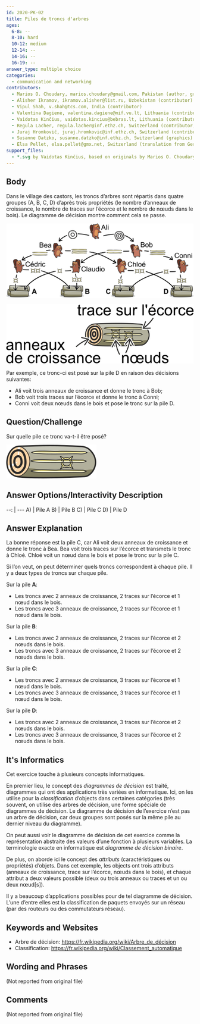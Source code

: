 ```yaml
---
id: 2020-PK-02
title: Piles de troncs d'arbres
ages:
  6-8: --
  8-10: hard
  10-12: medium
  12-14: --
  14-16: --
  16-19: --
answer_type: multiple choice
categories:
  - communication and networking
contributors:
  - Marios O. Choudary, marios.choudary@gmail.com, Pakistan (author, graphics)
  - Alisher Ikramov, ikramov.alisher@list.ru, Uzbekistan (contributor)
  - Vipul Shah, v.shah@tcs.com, India (contributor)
  - Valentina Dagienė, valentina.dagiene@mif.vu.lt, Lithuania (contributor)
  - Vaidotas Kinčius, vaidotas.kincius@bebras.lt, Lithuania (contributor, graphics)
  - Regula Lacher, regula.lacher@inf.ethz.ch, Switzerland (contributor, translation from English into German)
  - Juraj Hromkovič, juraj.hromkovic@inf.ethz.ch, Switzerland (contributor)
  - Susanne Datzko, susanne.datzko@inf.ethz.ch, Switzerland (graphics)
  - Elsa Pellet, elsa.pellet@gmx.net, Switzerland (translation from German into French)
support_files:
  - *.svg by Vaidotas Kinčius, based on originals by Marios O. Choudary, modified by Susanne Datzko
---
```



## Body

Dans le village des castors, les troncs d’arbres sont répartis dans quatre groupes (A, B, C, D) d’après trois propriétés (le nombre d’anneaux de croissance, le nombre de traces sur l’écorce et le nombre de nœuds dans le bois). Le diagramme de décision montre comment cela se passe. 
 
![](graphics/2020-PK-02_taskbody1-compatible.svg "Règles de classification (550px)")

![](graphics/2020-PK-02_taskbody2-fra-compatible.svg "Exemple (200px right)")

Par exemple, ce tronc-ci est posé sur la pile D en raison des décisions suivantes:
 - Ali voit trois anneaux de croissance et donne le tronc à Bob;
 - Bob voit trois traces sur l’écorce et donne le tronc à Conni;
 - Conni voit deux nœuds dans le bois et pose le tronc sur la pile D.


## Question/Challenge

Sur quelle pile ce tronc va-t-il être posé?

![](graphics/2020-PK-02_question-compatible.svg "Tronc (69px)")


## Answer Options/Interactivity Description

--: | ---
 A) | Pile A
 B) | Pile B
 C) | Pile C
 D) | Pile D


## Answer Explanation

La bonne réponse est la pile C, car Ali voit deux anneaux de croissance et donne le tronc à Bea. Bea voit trois traces sur l’écorce et transmets le tronc à Chloé. Chloé voit un nœud dans le bois et pose le tronc sur la pile C.

Si l’on veut, on peut déterminer quels troncs correspondent à chaque pile. Il y a deux types de troncs sur chaque pile.

Sur la pile **A**:
 - Les troncs avec 2 anneaux de croissance, 2 traces sur l’écorce et 1 nœud dans le bois.
 - Les troncs avec 3 anneaux de croissance, 2 traces sur l’écorce et 1 nœud dans le bois.

Sur la pile **B**: 
 - Les troncs avec 2 anneaux de croissance, 2 traces sur l’écorce et 2 nœuds dans le bois.
 - Les troncs avec 3 anneaux de croissance, 2 traces sur l’écorce et 2 nœuds dans le bois.

Sur la pile **C**:
 - Les troncs avec 2 anneaux de croissance, 3 traces sur l’écorce et 1 nœud dans le bois.
 - Les troncs avec 3 anneaux de croissance, 3 traces sur l’écorce et 1 nœud dans le bois.

Sur la pile **D**:
 - Les troncs avec 2 anneaux de croissance, 3 traces sur l’écorce et 2 nœuds dans le bois.
 - Les troncs avec 3 anneaux de croissance, 3 traces sur l’écorce et 2 nœuds dans le bois.


## It's Informatics

Cet exercice touche à plusieurs concepts informatiques.

En premier lieu, le concept des _diagrammes de décision_ est traité, diagrammes qui ont des applications très variées en informatique. Ici, on les utilise pour la _classification_ d’objects dans certaines catégories (très souvent, on utilise des arbres de décision, une forme spéciale de diagrammes de décision. Le diagramme de décision de l’exercice n’est pas un arbre de décision, car deux groupes sont posés sur la même pile au dernier niveau du diagramme).

On peut aussi voir le diagramme de décision de cet exercice comme la représentation abstraite des valeurs d’une fonction à plusieurs variables. La terminologie exacte en informatique est _diagramme de décision binaire_.

De plus, on aborde ici le concept des _attributs_ (caractéristiques ou propriétés) d’objets. Dans cet exemple, les objects ont trois attributs (anneaux de croissance, trace sur l’écorce, nœuds dans le bois), et chaque attribut a deux valeurs possible (deux ou trois anneaux ou traces et un ou deux nœud[s]).

Il y a beaucoup d’applications possibles pour de tel diagramme de décision. L’une d’entre elles est la classification de paquets envoyés sur un réseau (par des routeurs ou des commutateurs réseau).


## Keywords and Websites

 - Arbre de décision: https://fr.wikipedia.org/wiki/Arbre_de_décision
 - Classification: https://fr.wikipedia.org/wiki/Classement_automatique


## Wording and Phrases

(Not reported from original file)


## Comments

(Not reported from original file)

